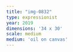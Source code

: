 ```yaml
---
title: "img-0832"
type: expressionist
year: 2019
dimensions: '34 x 30'
scale: medium
medium: 'oil on canvas'
---
```


